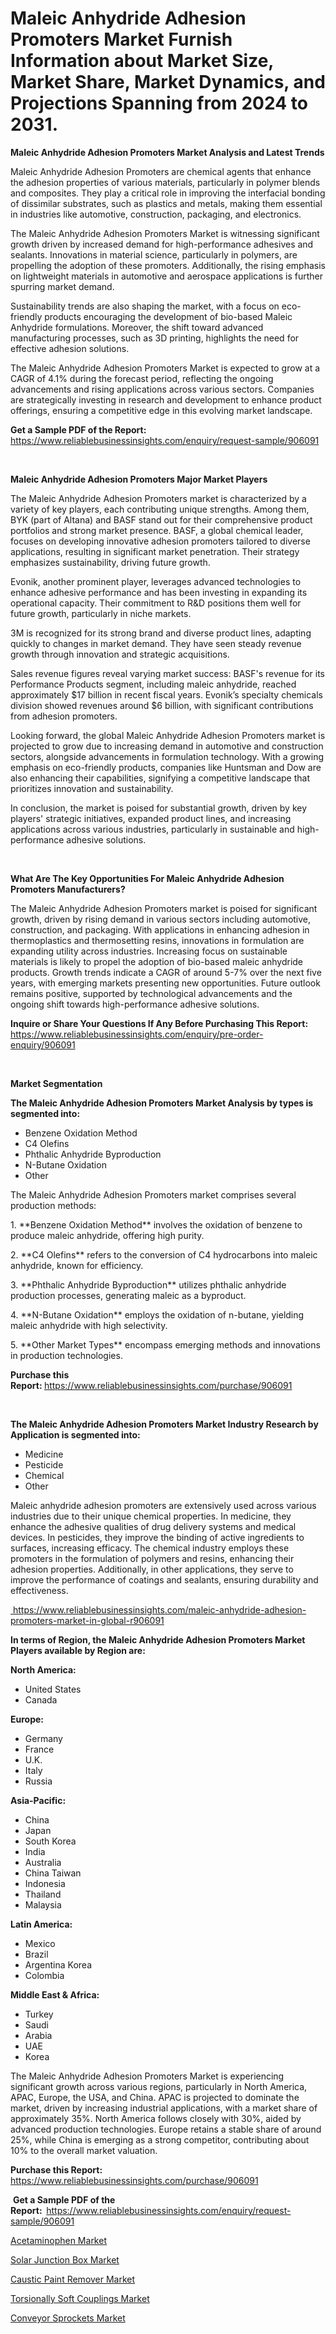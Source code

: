 <p><h1>Maleic Anhydride Adhesion Promoters Market Furnish Information about Market Size, Market Share, Market Dynamics, and Projections Spanning from 2024 to 2031.</h1></p><p><strong>Maleic Anhydride Adhesion Promoters Market Analysis and Latest Trends</strong></p>
<p><p>Maleic Anhydride Adhesion Promoters are chemical agents that enhance the adhesion properties of various materials, particularly in polymer blends and composites. They play a critical role in improving the interfacial bonding of dissimilar substrates, such as plastics and metals, making them essential in industries like automotive, construction, packaging, and electronics.</p><p>The Maleic Anhydride Adhesion Promoters Market is witnessing significant growth driven by increased demand for high-performance adhesives and sealants. Innovations in material science, particularly in polymers, are propelling the adoption of these promoters. Additionally, the rising emphasis on lightweight materials in automotive and aerospace applications is further spurring market demand.</p><p>Sustainability trends are also shaping the market, with a focus on eco-friendly products encouraging the development of bio-based Maleic Anhydride formulations. Moreover, the shift toward advanced manufacturing processes, such as 3D printing, highlights the need for effective adhesion solutions.</p><p>The Maleic Anhydride Adhesion Promoters Market is expected to grow at a CAGR of 4.1% during the forecast period, reflecting the ongoing advancements and rising applications across various sectors. Companies are strategically investing in research and development to enhance product offerings, ensuring a competitive edge in this evolving market landscape.</p></p>
<p><strong>Get a Sample PDF of the Report:&nbsp;</strong> <a href="https://www.reliablebusinessinsights.com/enquiry/request-sample/906091">https://www.reliablebusinessinsights.com/enquiry/request-sample/906091</a></p>
<p>&nbsp;</p>
<p><strong>Maleic Anhydride Adhesion Promoters Major Market Players</strong></p>
<p><p>The Maleic Anhydride Adhesion Promoters market is characterized by a variety of key players, each contributing unique strengths. Among them, BYK (part of Altana) and BASF stand out for their comprehensive product portfolios and strong market presence. BASF, a global chemical leader, focuses on developing innovative adhesion promoters tailored to diverse applications, resulting in significant market penetration. Their strategy emphasizes sustainability, driving future growth.</p><p>Evonik, another prominent player, leverages advanced technologies to enhance adhesive performance and has been investing in expanding its operational capacity. Their commitment to R&D positions them well for future growth, particularly in niche markets.</p><p>3M is recognized for its strong brand and diverse product lines, adapting quickly to changes in market demand. They have seen steady revenue growth through innovation and strategic acquisitions.</p><p>Sales revenue figures reveal varying market success: BASF's revenue for its Performance Products segment, including maleic anhydride, reached approximately $17 billion in recent fiscal years. Evonik’s specialty chemicals division showed revenues around $6 billion, with significant contributions from adhesion promoters.</p><p>Looking forward, the global Maleic Anhydride Adhesion Promoters market is projected to grow due to increasing demand in automotive and construction sectors, alongside advancements in formulation technology. With a growing emphasis on eco-friendly products, companies like Huntsman and Dow are also enhancing their capabilities, signifying a competitive landscape that prioritizes innovation and sustainability.</p><p>In conclusion, the market is poised for substantial growth, driven by key players' strategic initiatives, expanded product lines, and increasing applications across various industries, particularly in sustainable and high-performance adhesive solutions.</p></p>
<p>&nbsp;</p>
<p><strong>What Are The Key Opportunities For Maleic Anhydride Adhesion Promoters Manufacturers?</strong></p>
<p><p>The Maleic Anhydride Adhesion Promoters market is poised for significant growth, driven by rising demand in various sectors including automotive, construction, and packaging. With applications in enhancing adhesion in thermoplastics and thermosetting resins, innovations in formulation are expanding utility across industries. Increasing focus on sustainable materials is likely to propel the adoption of bio-based maleic anhydride products. Growth trends indicate a CAGR of around 5-7% over the next five years, with emerging markets presenting new opportunities. Future outlook remains positive, supported by technological advancements and the ongoing shift towards high-performance adhesive solutions.</p></p>
<p><strong>Inquire or Share Your Questions If Any Before Purchasing This Report:</strong> <a href="https://www.reliablebusinessinsights.com/enquiry/pre-order-enquiry/906091">https://www.reliablebusinessinsights.com/enquiry/pre-order-enquiry/906091</a></p>
<p>&nbsp;</p>
<p><strong>Market Segmentation</strong></p>
<p><strong>The Maleic Anhydride Adhesion Promoters Market Analysis by types is segmented into:</strong></p>
<p><ul><li>Benzene Oxidation Method</li><li>C4 Olefins</li><li>Phthalic Anhydride Byproduction</li><li>N-Butane Oxidation</li><li>Other</li></ul></p>
<p><p>The Maleic Anhydride Adhesion Promoters market comprises several production methods: </p><p>1. **Benzene Oxidation Method** involves the oxidation of benzene to produce maleic anhydride, offering high purity.</p><p>2. **C4 Olefins** refers to the conversion of C4 hydrocarbons into maleic anhydride, known for efficiency.</p><p>3. **Phthalic Anhydride Byproduction** utilizes phthalic anhydride production processes, generating maleic as a byproduct.</p><p>4. **N-Butane Oxidation** employs the oxidation of n-butane, yielding maleic anhydride with high selectivity.</p><p>5. **Other Market Types** encompass emerging methods and innovations in production technologies.</p></p>
<p><strong>Purchase this Report:&nbsp;</strong><a href="https://www.reliablebusinessinsights.com/purchase/906091">https://www.reliablebusinessinsights.com/purchase/906091</a></p>
<p>&nbsp;</p>
<p><strong>The Maleic Anhydride Adhesion Promoters Market Industry Research by Application is segmented into:</strong></p>
<p><ul><li>Medicine</li><li>Pesticide</li><li>Chemical</li><li>Other</li></ul></p>
<p><p>Maleic anhydride adhesion promoters are extensively used across various industries due to their unique chemical properties. In medicine, they enhance the adhesive qualities of drug delivery systems and medical devices. In pesticides, they improve the binding of active ingredients to surfaces, increasing efficacy. The chemical industry employs these promoters in the formulation of polymers and resins, enhancing their adhesion properties. Additionally, in other applications, they serve to improve the performance of coatings and sealants, ensuring durability and effectiveness.</p></p>
<p><a href="https://www.reliablebusinessinsights.com/maleic-anhydride-adhesion-promoters-market-in-global-r906091">&nbsp;https://www.reliablebusinessinsights.com/maleic-anhydride-adhesion-promoters-market-in-global-r906091</a></p>
<p><strong>In terms of Region, the Maleic Anhydride Adhesion Promoters Market Players available by Region are:</strong></p>
<p>
    <p> <strong> North America: </strong>
        <ul>
            <li>United States</li>
            <li>Canada</li>
        </ul>
        </p> 
    <p> <strong> Europe: </strong>
        <ul>
            <li>Germany</li>
            <li>France</li>
            <li>U.K.</li>
            <li>Italy</li>
            <li>Russia</li>
        </ul>
        </p> 
    <p> <strong> Asia-Pacific: </strong>
        <ul>
            <li>China</li>
            <li>Japan</li>
            <li>South Korea</li>
            <li>India</li>
            <li>Australia</li>
            <li>China Taiwan</li>
            <li>Indonesia</li>
            <li>Thailand</li>
            <li>Malaysia</li>
        </ul>
        </p> 
    <p> <strong> Latin America: </strong>
        <ul>
            <li>Mexico</li>
            <li>Brazil</li>
            <li>Argentina Korea</li>
            <li>Colombia</li>
        </ul>
        </p> 
    <p> <strong> Middle East & Africa: </strong>
        <ul>
            <li>Turkey</li>
            <li>Saudi</li>
            <li>Arabia</li>
            <li>UAE</li>
            <li>Korea</li>
        </ul>
    </p>
    </p>
<p><p>The Maleic Anhydride Adhesion Promoters Market is experiencing significant growth across various regions, particularly in North America, APAC, Europe, the USA, and China. APAC is projected to dominate the market, driven by increasing industrial applications, with a market share of approximately 35%. North America follows closely with 30%, aided by advanced production technologies. Europe retains a stable share of around 25%, while China is emerging as a strong competitor, contributing about 10% to the overall market valuation.</p></p>
<p><strong>Purchase this Report: </strong><a href="https://www.reliablebusinessinsights.com/purchase/906091">https://www.reliablebusinessinsights.com/purchase/906091</a></p>
<p>&nbsp;<strong>Get a Sample PDF of the Report:&nbsp;&nbsp;</strong><a href="https://www.reliablebusinessinsights.com/enquiry/request-sample/906091">https://www.reliablebusinessinsights.com/enquiry/request-sample/906091</a></p>
<p><strong></strong></p>
<p><p><a href="https://issuu.com/reportprime-2/docs/acetaminophen-market-size-2030.pptx_386c500c8a9287">Acetaminophen Market</a></p><p><a href="https://www.linkedin.com/pulse/evaluating-global-solar-junction-box-market-trends-growth-zy9oe?trackingId=YV03dKdBTpeVsGULqd9yXQ%3D%3D">Solar Junction Box Market</a></p><p><a href="https://www.linkedin.com/pulse/caustic-paint-remover-market-global-regional-analysis-focus-29fjf?trackingId=erlgWI1NRCC8UB%2FBfjgmiw%3D%3D">Caustic Paint Remover Market</a></p><p><a href="https://medium.com/@bubursruntul3/this-report-aims-to-deliver-an-in-depth-analysis-of-the-global-torsionally-soft-couplings-market-b6c7b9e93a0f">Torsionally Soft Couplings Market</a></p><p><a href="https://medium.com/@bubursruntul3/the-global-conveyor-sprockets-market-is-projected-to-experience-an-annual-growth-rate-of-9-2-984bbe64ff53?postPublishedType=initial">Conveyor Sprockets Market</a></p></p>